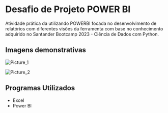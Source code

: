 # Desafio de Projeto POWER BI

Atividade  prática da utilizando POWERBI focada no desenvolvimento de relatórios com diferentes visões da ferramenta com base no conhecimento adquirido no Santander  Bootcamp 2023 - Ciência de Dados com Python.

## Imagens demonstrativas

![Picture_1](https://github.com/andre-luisdos/Relatorio_vendas_elegante_Power_BI/assets/108549802/3c213bb9-d9b3-4adc-838d-ad3656305844)

![Picture_2](https://github.com/andre-luisdos/Relatorio_vendas_elegante_Power_BI/assets/108549802/279a67ff-12ba-4685-88f9-c8f3fee31856)




## Programas Utilizados

* Excel
* Power BI
